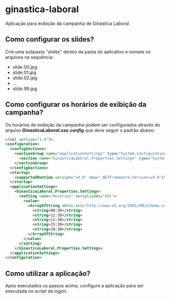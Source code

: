# ginastica-laboral
Aplicação para exibição da campanha de Ginástica Laboral

## Como configurar os slides?
Crie uma subpasta "slides" dentro da pasta do aplicativo e nomeie os arquivos na sequência:
- slide.00.jpg
- slide.01.jpg
- slide.02.jpg
- ...
- slide.99.jpg

## Como configurar os horários de exibição da campanha?
Os horários de exibição da campanha podem ser configurados atravês do arquivo ***GinasticaLaboral.exe.config*** que deve seguir o padrão abaixo:

```xml
<?xml version="1.0"?>
<configuration>
  <configSections>
    <sectionGroup name="applicationSettings" type="System.Configuration.ApplicationSettingsGroup, System, Version=4.0.0.0, Culture=neutral, PublicKeyToken=b77a5c561934e089" >
      <section name="GinasticaLaboral.Properties.Settings" type="System.Configuration.ClientSettingsSection, System, Version=4.0.0.0, Culture=neutral, PublicKeyToken=b77a5c561934e089" requirePermission="false" />
    </sectionGroup>
  </configSections>
  <startup>
    <supportedRuntime version="v4.0" sku=".NETFramework,Version=v4.0"/>
  </startup>
  <applicationSettings>
    <GinasticaLaboral.Properties.Settings>
      <setting name="Horarios" serializeAs="Xml">
        <value>
          <ArrayOfString xmlns:xsi="http://www.w3.org/2001/XMLSchema-instance" xmlns:xsd="http://www.w3.org/2001/XMLSchema">
            <string>08:30</string>
            <string>11:30</string>
            <string>12:30</string>
            <string>15:30</string>
            <string>18:30</string>
          </ArrayOfString>
        </value>
      </setting>
    </GinasticaLaboral.Properties.Settings>
  </applicationSettings>
</configuration>
```

## Como utilizar a aplicação?

Após executados os passos acima, configure a aplicação para ser executada no script de logon.
